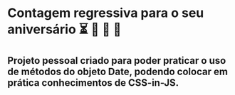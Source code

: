 # Contagem regressiva para o seu aniversário  :hourglass_flowing_sand: :birthday: :tada: :gift: 



## Projeto pessoal criado para poder praticar o uso de métodos do objeto Date, podendo colocar em prática conhecimentos de  CSS-in-JS.

